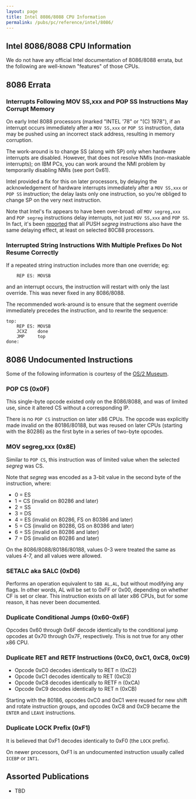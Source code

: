 ```yaml
---
layout: page
title: Intel 8086/8088 CPU Information
permalink: /pubs/pc/reference/intel/8086/
---
```


Intel 8086/8088 CPU Information
---

We do not have any official Intel documentation of 8086/8088 errata, but the following are well-known "features"
of those CPUs.

8086 Errata
---

### Interrupts Following MOV SS,xxx and POP SS Instructions May Corrupt Memory

On early Intel 8088 processors (marked "INTEL '78" or "(C) 1978"), if an interrupt occurs immediately after a
`MOV SS,xxx` or `POP SS` instruction, data may be pushed using an incorrect stack address, resulting in memory
corruption.

The work-around is to change SS (along with SP) only when hardware interrupts are disabled.  However, that does
not resolve NMIs (non-maskable interrupts); on IBM PCs, you can work around the NMI problem by temporarily disabling
NMIs (see port 0x61).

Intel provided a fix for this on later processors, by delaying the acknowledgement of hardware interrupts immediately
after a `MOV SS,xxx` or `POP SS` instruction; the delay lasts only one instruction, so you're obliged to change SP on
the very next instruction.

Note that Intel's fix appears to have been over-broad: *all* `MOV segreg,xxx` and `POP segreg`
instructions delay interrupts, not just `MOV SS,xxx` and `POP SS`.  In fact, it's been
[reported](http://www.malinov.com/Home/sergeys-projects/sergey-s-xt/historical-notes)
that all PUSH *segreg* instructions also have the same delaying effect, at least on selected 80C88 processors.

### Interrupted String Instructions With Multiple Prefixes Do Not Resume Correctly

If a repeated string instruction includes more than one override; eg:

		REP ES: MOVSB

and an interrupt occurs, the instruction will restart with only the last override.  This was never fixed in any
8086/8088.

The recommended work-around is to ensure that the segment override immediately precedes the instruction, and to rewrite
the sequence:

	top:
		REP ES: MOVSB
		JCXZ    done
		JMP     top
	done:

8086 Undocumented Instructions
---

Some of the following information is courtesy of the [OS/2 Museum](http://www.os2museum.com/wp/undocumented-8086-opcodes/).

### POP CS (0x0F)

This single-byte opcode existed only on the 8086/8088, and was of limited use, since it altered CS without a
corresponding IP.

There is no `POP CS` instruction on later x86 CPUs.  The opcode was explicitly made invalid on the 80186/80188,
but was reused on later CPUs (starting with the 80286) as the first byte in a series of two-byte opcodes.

### MOV segreg,xxx (0x8E)

Similar to `POP CS`, this instruction was of limited value when the selected *segreg* was CS.

Note that *segreg* was encoded as a 3-bit value in the second byte of the instruction, where:

 * 0 = ES
 * 1 = CS (invalid on 80286 and later)
 * 2 = SS
 * 3 = DS
 * 4 = ES (invalid on 80286, FS on 80386 and later)
 * 5 = CS (invalid on 80286, GS on 80386 and later)
 * 6 = SS (invalid on 80286 and later)
 * 7 = DS (invalid on 80286 and later)
 
On the 8086/8088/80186/80188, values 0-3 were treated the same as values 4-7, and all values were allowed.

### SETALC aka SALC (0xD6)

Performs an operation equivalent to `SBB AL,AL`, but without modifying any flags.  In other words, AL will be set to
0xFF or 0x00, depending on whether CF is set or clear.  This instruction exists on all later x86 CPUs, but for some
reason, it has never been documented.

### Duplicate Conditional Jumps (0x60-0x6F)

Opcodes 0x60 through 0x6F decode identically to the conditional jump opcodes at 0x70 through 0x7F, respectively.
This is not true for any other x86 CPU.

### Duplicate RET and RETF Instructions (0xC0, 0xC1, 0xC8, 0xC9)

* Opcode 0xC0 decodes identically to RET n (0xC2) 
* Opcode 0xC1 decodes identically to RET (0xC3) 
* Opcode 0xC8 decodes identically to RETF n (0xCA) 
* Opcode 0xC9 decodes identically to RET n (0xCB)

Starting with the 80186, opcodes 0xC0 and 0xC1 were reused for new shift and rotate instruction groups, and opcodes
0xC8 and 0xC9 became the `ENTER` and `LEAVE` instructions.

### Duplicate LOCK Prefix (0xF1)

It is believed that 0xF1 decodes identically to 0xF0 (the `LOCK` prefix).

On newer processors, 0xF1 is an undocumented instruction usually called `ICEBP` or `INT1`.

Assorted Publications
---

* TBD

